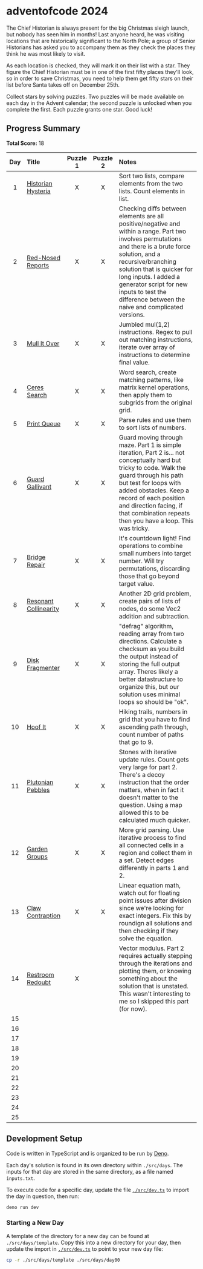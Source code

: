 # adventofcode 2024

The Chief Historian is always present for the big Christmas sleigh launch, but nobody has seen him in months! Last anyone heard, he was visiting locations that are historically significant to the North Pole; a group of Senior Historians has asked you to accompany them as they check the places they think he was most likely to visit.

As each location is checked, they will mark it on their list with a star. They figure the Chief Historian must be in one of the first fifty places they'll look, so in order to save Christmas, you need to help them get fifty stars on their list before Santa takes off on December 25th.

Collect stars by solving puzzles. Two puzzles will be made available on each day in the Advent calendar; the second puzzle is unlocked when you complete the first. Each puzzle grants one star. Good luck!

## Progress Summary

**Total Score:** 18

|  Day  | Title                                               | Puzzle 1 | Puzzle 2 | Notes                                                                                                                                                                                                                                                                                                                              |
| :---: | :-------------------------------------------------- | :------: | :------: | :--------------------------------------------------------------------------------------------------------------------------------------------------------------------------------------------------------------------------------------------------------------------------------------------------------------------------------- |
|   1   | [Historian Hysteria](./src/days/day01/README.md)    |    X     |    X     | Sort two lists, compare elements from the two lists. Count elements in list.                                                                                                                                                                                                                                                       |
|   2   | [Red-Nosed Reports](./src/days/day02/README.md)     |    X     |    X     | Checking diffs between elements are all positive/negative and within a range. Part two involves permutations and there is a brute force solution, and a recursive/branching solution that is quicker for long inputs. I added a generator script for new inputs to test the difference between the naive and complicated versions. |
|   3   | [Mull It Over](./src/days/day03/README.md)          |    X     |    X     | Jumbled mul(1,2) instructions. Regex to pull out matching instructions, iterate over array of instructions to determine final value.                                                                                                                                                                                               |
|   4   | [Ceres Search](./src/days/day04/README.md)          |    X     |    X     | Word search, create matching patterns, like matrix kernel operations, then apply them to subgrids from the original grid.                                                                                                                                                                                                          |
|   5   | [Print Queue](./src/days/day05/README.md)           |    X     |    X     | Parse rules and use them to sort lists of numbers.                                                                                                                                                                                                                                                                                 |
|   6   | [Guard Gallivant](./src/days/day06/README.md)       |    X     |    X     | Guard moving through maze. Part 1 is simple iteration, Part 2 is... not conceptually hard but tricky to code. Walk the guard through his path but test for loops with added obstacles. Keep a record of each position and direction facing, if that combination repeats then you have a loop. This was tricky.                     |
|   7   | [Bridge Repair](./src/days/day07/README.md)         |    X     |    X     | It's countdown light! Find operations to combine small numbers into target number. Will try permutations, discarding those that go beyond target value.                                                                                                                                                                            |
|   8   | [Resonant Collinearity](./src/days/day08/README.md) |    X     |    X     | Another 2D grid problem, create pairs of lists of nodes, do some Vec2 addition and subtraction.                                                                                                                                                                                                                                    |
|   9   | [Disk Fragmenter](./src/days/day09/README.md)       |    X     |    X     | "defrag" algorithm, reading array from two directions. Calculate a checksum as you build the output instead of storing the full output array. Theres likely a better datastructure to organize this, but our solution uses minimal loops so should be "ok".                                                                        |
|  10   | [Hoof It](./src/days/day10/README.md)               |    X     |    X     | Hiking trails, numbers in grid that you have to find ascending path through, count number of paths that go to 9.                                                                                                                                                                                                                   |
|  11   | [Plutonian Pebbles](./src/days/day11/README.md)     |    X     |    X     | Stones with iterative update rules. Count gets very large for part 2. There's a decoy instruction that the order matters, when in fact it doesn't matter to the question. Using a map allowed this to be calculated much quicker.                                                                                                  |
|  12   | [Garden Groups](./src/days/day12/README.md)         |    X     |    X     | More grid parsing. Use iterative process to find all connected cells in a region and collect them in a set. Detect edges differently in parts 1 and 2.                                                                                                                                                                             |
|  13   | [Claw Contraption](./src/days/day13/README.md)      |    X     |    X     | Linear equation math, watch out for floating point issues after division since we're looking for exact integers. Fix this by roundign all solutions and then checking if they solve the equation.                                                                                                                                  |
|  14   | [Restroom Redoubt](./src/days/day13/README.md)      |    X     |          | Vector modulus. Part 2 requires actually stepping through the iterations and plotting them, or knowing something about the solution that is unstated. This wasn't interesting to me so I skipped this part (for now).                                                                                                              |
|  15   |                                                     |          |          |                                                                                                                                                                                                                                                                                                                                    |
|  16   |                                                     |          |          |                                                                                                                                                                                                                                                                                                                                    |
|  17   |                                                     |          |          |                                                                                                                                                                                                                                                                                                                                    |
|  18   |                                                     |          |          |                                                                                                                                                                                                                                                                                                                                    |
|  19   |                                                     |          |          |                                                                                                                                                                                                                                                                                                                                    |
|  20   |                                                     |          |          |                                                                                                                                                                                                                                                                                                                                    |
|  21   |                                                     |          |          |                                                                                                                                                                                                                                                                                                                                    |
|  22   |                                                     |          |          |                                                                                                                                                                                                                                                                                                                                    |
|  23   |                                                     |          |          |                                                                                                                                                                                                                                                                                                                                    |
|  24   |                                                     |          |          |                                                                                                                                                                                                                                                                                                                                    |
|  25   |                                                     |          |          |                                                                                                                                                                                                                                                                                                                                    |

## Development Setup

Code is written in TypeScript and is organized to be run by [Deno](https://deno.com/).

Each day's solution is found in its own directory within `./src/days`. The inputs for that day are stored in the same directory, as a file named `inputs.txt`.

To execute code for a specific day, update the file [`./src/dev.ts`](./src/dev.ts) to import the day in question, then run:

```sh
deno run dev
```

### Starting a New Day

A template of the directory for a new day can be found at `./src/days/template`. Copy this into a new directory for your day, then update the import in [`./src/dev.ts`](./src/dev.ts) to point to your new day file:

```sh
cp -r ./src/days/template ./src/days/day00
```
